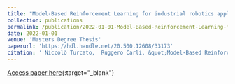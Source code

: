 ```yaml
---
title: "Model-Based Reinforcement Learning for industrial robotics applications"
collection: publications
permalink: /publication/2022-01-01-Model-Based-Reinforcement-Learning-for-industrial-robotics-applications
date: 2022-01-01
venue: 'Masters Degree Thesis'
paperurl: 'https://hdl.handle.net/20.500.12608/33173'
citation: ' Niccolò Turcato,  Ruggero Carli, &quot;Model-Based Reinforcement Learning for industrial robotics applications.&quot; Masters Degree Thesis, 2022.'
---
```

[Access paper here](https://hdl.handle.net/20.500.12608/33173){:target="_blank"}
